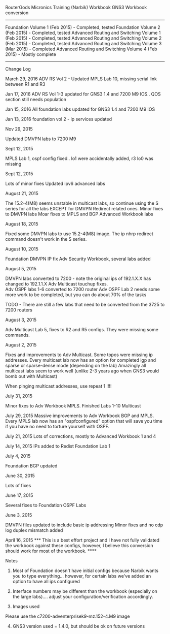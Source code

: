 RouterGods
Micronics Training (Narbik) Workbook GNS3 Workbook conversion

----------------------------------------

Foundation Volume 1 (Feb 2015) - Completed, tested
Foundation Volume 2 (Feb 2015) - Completed, tested
Advanced Routing and Switching Volume 1 (Feb 2015) - Completed, tested
Advanced Routing and Switching Volume 2 (Feb 2015) - Completed, tested
Advanced Routing and Switching Volume 3 (Mar 2015) - Completed
Advanced Routing and Switching Volume 4 (Feb 2015) - Mostly complete

------------------------------------
Change Log

March 29, 2016
ADV RS Vol 2 - Updated MPLS Lab 10, missing serial link between R1 and R3

Jan 17, 2016
ADV RS Vol 1-3 updated for GNS3 1.4 and 7200 M9 IOS.. QOS section still needs population

Jan 15, 2016
All foundation labs updated for GNS3 1.4 and 7200 M9 IOS

Jan 13, 2016
foundation vol 2 - ip services updated


Nov 29, 2015

Updated DMVPN labs to 7200 M9 

Sept 12, 2015

MPLS Lab 1, ospf config fixed.. lo1 were accidentally added, r3 lo0 was missing

Sept 12, 2015

Lots of minor fixes
Updated ipv6 advanced labs

August 21, 2015

The 15.2-4(M8) seems unstable in multicast labs, so continue using the S series for all the labs EXCEPT for DMVPN Redirect related ones.
Minor fixes to DMVPN labs
Moar fixes to MPLS and BGP Advanced Workbook labs

August 18, 2015

Fixed some DMVPN labs to use 15.2-4(M8) image.  The ip nhrp redirect command doesn't work in the S series.

August 10, 2015

Foundation DMVPN IP fix
Adv Security Workbook, several labs added

August 5, 2015

DMVPN labs converted to 7200 - note the original ips of 192.1.X.X has changed to 192.1.1.X
Adv Multicast touchup fixes.  
Adv OSPF labs 1-6 converted to 7200 router
Adv OSPF Lab 2 needs some more work to be completed, but you can do about 70% of the tasks

TODO - There are still a few labs that need to be converted from the 3725 to 7200 routers

August 3, 2015

Adv Multicast Lab 5, fixes to R2 and R5 configs.  They were missing some commands.

August 2, 2015

Fixes and improvements to Adv Multicast.  Some topos were missing ip addresses.  Every multicast lab now has an option for completed igp and sparse or sparse-dense mode (depending on the lab)  Amazingly all multicast labs seem to work well (unlike 2-3 years ago when GNS3 would bomb out with Multicast)

When pinging multicast addresses, use repeat 1 !!!!

July 31, 2015

Minor fixes to Adv Workbook MPLS.  Finished Labs 1-10 Multicast

July 29, 2015
Massive improvements to Adv Workbook BGP and MPLS.  Every MPLS lab now has an "ospfconfigured" option that will save you time if you have no need to torture yourself with OSPF.

July 21, 2015
Lots of corrections, mostly to Advanced Workbook 1 and 4

July 14, 2015
IPs added to Redist Foundation Lab 1

July 4, 2015

Foundation BGP updated

June 30, 2015

Lots of fixes

June 17, 2015

Several fixes to Foundation OSPF Labs

June 3, 2015

DMVPN files updated to include basic ip addressing
Minor fixes and no cdp log duplex mismatch added

April 16, 2015 *** This is a best effort project and I have not fully validated the workbook against these configs, however, I believe this conversion should work for most of the workbook. ****

Notes

1.  Most of Foundation doesn't have initial configs because Narbik wants you to type everything... however, for certain labs we've added an option to have all ips configured

2.  Interface numbers may be different than the workbook (especially on the large labs).... adjust your configuration/verification accordingly.

3.  Images used

Please use the c7200-adventerprisek9-mz.152-4.M9 image

4.  GNS3 version used = 1.4.0, but should be ok on future versions

